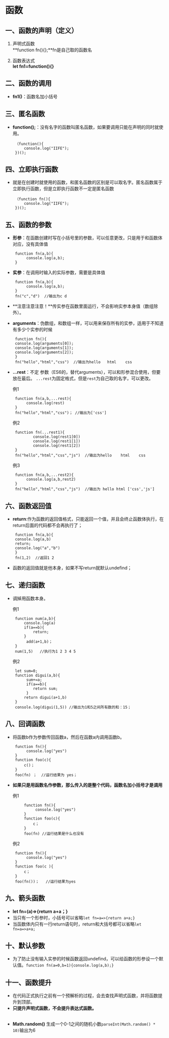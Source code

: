 
# 函数
## 一、函数的声明（定义）
1. 声明式函数  
	**function fn(){};**fn是自己取的函数名

2. 函数表达式  
	**let fn1=function(){}**

## 二、函数的调用
 -  **fn1()**：函数名加小括号

## 三、匿名函数
 - **function();**：没有名字的函数叫匿名函数，如果要调用只能在声明的同时就使用。
 
		（function(){
			console.log("IIFE");
		})();
## 四、立即执行函数
 - 就是在创建时就使用的函数，和匿名函数的区别是可以取名字。匿名函数属于立即执行函数，但是立即执行函数不一定是匿名函数	

		（function fn(){
			console.log("IIFE");
		})();
## 五、函数的参数
 - **形参**：在函数创建时写在小括号里的参数，可以任意更改，只是用于和函数体对应，没有具体值

		function fn(a,b){
	   		 console.log(a,b);
		}
 - **实参**：在调用时输入的实际参数，需要是具体值

		function fn(a,b){
	   		 console.log(a,b);
		}
		fn("c","d")  //输出为c d
 - **注意注意注意！**传实参在函数里面运行，不会影响实参本身值（数组除外）。


 - **arguments**：伪数组，和数组一样，可以用来保存所有的实参，适用于不知道有多少个实参的时候

		function fn(){
	    console.log(arguments[0]);
	    console.log(arguments[1]);
	    console.log(arguments[2]);
		}
		fn("hello","html","css")  //输出为hello   html    css


 - **...rest**：不定	参数（ES6的，替代arguments），可以和形参混合使用，但要放在最后。
 	```...rest```为固定格式，但是```rest```为自己取的名字，可以更改。

	例1

		function fn(a,b,...rest){
	   		 console.log(rest)
		}
		fn("hello","html","css")； //输出为['css']
	
	例2

		function fn(...rest1){
			    console.log(rest1[0])
			    console.log(rest1[1])
			    console.log(rest1[2])
		}
		fn("hello","html","css","js")  //输出为hello    html    css
	
	例3

		function fn(a,b,...rest2){
	   		 console.log(a,b,rest2)
		}
		fn("hello","html","css","js")  //输出为 hello html ['css','js']


## 六、函数返回值
 - **return**:作为函数的返回值格式，只能返回一个值，并且会终止函数体执行，在return后面的代码都不会再执行了；
		

	 	function fn(a,b){
	    console.log(a,b)
	    return;
	    console.log("a","b")
		}
		fn(1,2)  //返回1 2

 - 函数的返回值就是他本身，如果不写return就默认undefind；

## 七、递归函数
 - 调掉用函数本身。  
 
	例1

		function num(a,b){
	    	console.log(a)
		    if(a==b){
		        return;
		    }
		     add(a+1,b)；
		}
		num(1,5)   //执行为1 2 3 4 5

	例2

		let sum=0;
		function digui(a,b){   
		     sum+=a;
		     if(a==b){
		        return sum;
		     }    
		    return digui(a+1,b)
		}
		console.log(digui(1,5)) //输出为1和5之间所有数的和：15；

## 八、回调函数
 - 将函数b作为参数传回函数a，然后在函数a内调用函数b。

		function fn(){
	   		 console.log("yes")
		}
		function foo(c){
		    c()；
		}
		foo(fn) ；  //运行结果为 yes；
	
 - **如果只是用函数名作参数，那么传入的是整个代码，函数名加小括号才是调用**

	例1

			function fn(){
		   		 console.log("yes")
			}
			function foo(c){
			    c；
			}
			foo(fn) //运行结果是什么也没有


	 例2

		function fn(){
	   		 console.log("yes")
		}
		function foo(c ){
		    c；
		}
		foo(fn())；   //运行结果为yes

## 九、箭头函数
 - **let fn=(a)=>{return a+a；}**
 - 当只有一个形参时，小括号可以省略```let fn=a=>{return a+a;}```
 - 当函数体内只有一行return语句时，return和大括号都可以省略```let fn=a=>a+a;```
## 十、默认参数
 - 为了防止没有输入实参的时候函数返回undefind，可以给函数的形参设一个默认值。```function fn(a=0,b=1){console.log(a,b);}```

## 十一、函数提升
 - 在代码正式执行之前有一个预解析的过程，会去查找声明式函数，并将函数提升到顶部。
 - **只提升声明式函数，不会提升表达式函数。**

##
 - **Math.random()** 生成一个0-1之间的随机小数```parseInt(Math.random() * 10)```输出为6
 
